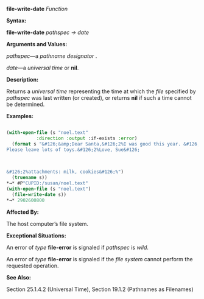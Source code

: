**file-write-date** *Function* 



**Syntax:** 



**file-write-date** *pathspec → date* 



**Arguments and Values:** 



*pathspec*—a *pathname designator* . 



*date*—a *universal time* or **nil**. 



**Description:** 



Returns a *universal time* representing the time at which the *file* specified by *pathspec* was last written (or created), or returns **nil** if such a time cannot be determined. 



**Examples:**
```lisp

(with-open-file (s "noel.text" 
		   :direction :output :if-exists :error) 
  (format s "&#126;&amp;Dear Santa,&#126;2%I was good this year. &#126; 
Please leave lots of toys.&#126;2%Love, Sue&#126; 

 
 
&#126;2%attachments: milk, cookies&#126;%") 
  (truename s)) 
*→* #P"CUPID:/susan/noel.text" 
(with-open-file (s "noel.text") 
  (file-write-date s)) 
*→* 2902600800 

```
**Affected By:** 



The host computer’s file system. 



**Exceptional Situations:** 



An error of *type* **file-error** is signaled if *pathspec* is *wild*. 



An error of *type* **file-error** is signaled if the *file system* cannot perform the requested operation. 



**See Also:** 



Section 25.1.4.2 (Universal Time), Section 19.1.2 (Pathnames as Filenames) 



